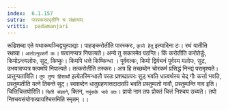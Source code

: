 ```yaml
---
index:  6.1.157
sutra:  पारस्करप्रभृतीनि च संज्ञायाम्
vritti:  padamanjari
---
```


रूढिशब्दा एते यथाकथञ्चिद्व्युत्पाद्याः। पाहङ्करोतीति पारस्करः, `कृञो हेतु` इत्यादिना टः। रथं यातीति रथष्या। `आतोऽनुपसर्गे कः`। षत्वागप्यत्र निपात्यते। अन्ये तु सकारमेव पठन्ति। किं करोतीति करोतेर्डुः, किमोऽन्त्यलोपः, सुट्, किष्कुः। किमपि धत्ते किष्किन्धा । पूर्ववत्कः, किमो द्विर्वचनं पूर्वस्य मलोपः, सुट, उभयत्राप्यत्र षत्वमपि निपात्यते। तत्करोतीति तस्करः। अत्र हि तच्छब्देन चोरकर्म प्रसिद्धं निन्द्यं परामृश्यते।
	प्रात्तुम्पताविति। `तुप तुम्प हिंसार्थौ` इत्येतस्मिन्धातौ परतः प्रशब्दात्परः सुड् भवति धात्वर्थस्य चेद् गौः कर्त्ता भवति, प्रस्तुम्पतीति यत्ने तिबन्ते सुट्। स्वशब्देन धातुग्रहणात्तदादावपि भवति प्रस्तुम्पतो गावौ, प्रस्तुम्पन्ति गाव इति।
	चित्तिचित्तयोरिति। `चिती संज्ञाने`, क्तिन्, `नपुंसके भावे क्तः`।
	प्रायो नाम तपः प्रोक्तं चित्तं निश्चय उच्यते।
	तपो निश्चयसंयोगात्प्रायश्चित्तमिति स्मृतम् ।।

